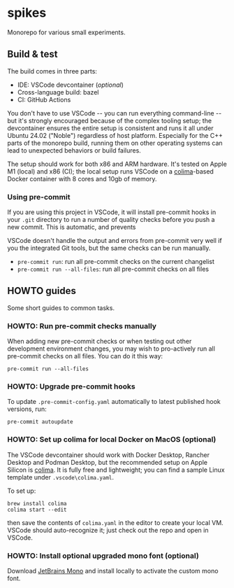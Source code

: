 # spikes

Monorepo for various small experiments.

## Build & test

The build comes in three parts:

- IDE: VSCode devcontainer (_optional_)
- Cross-language build: bazel
- CI: GitHub Actions

You don't have to use VSCode -- you can run everything command-line -- but it's strongly encouraged because of the complex tooling setup; the devcontainer ensures the entire setup is consistent and runs it all under Ubuntu 24.02 ("Noble") regardless of host platform. Especially for the C++ parts of the monorepo build, running them on other operating systems can lead to unexpected behaviors or build failures.

The setup should work for both x86 and ARM hardware. It's tested on Apple M1 (local) and x86 (CI); the local setup runs VSCode on a [colima](https://github.com/abiosoft/colima)-based Docker container with 8 cores and 10gb of memory.

### Using pre-commit

If you are using this project in VSCode, it will install pre-commit hooks in your `.git` directory to run a number of quality checks before you push a new commit. This is automatic, and prevents

VSCode doesn't handle the output and errors from pre-commit very well if you the integrated Git tools, but the same checks can be run manually.

- `pre-commit run`: run all pre-commit checks on the current changelist
- `pre-commit run --all-files`: run all pre-commit checks on all files

## HOWTO guides

Some short guides to common tasks.

### HOWTO: Run pre-commit checks manually

When adding new pre-commit checks or when testing out other development environment changes, you may wish to pro-actively run all pre-commit checks on all files. You can do it this way:

```shell
pre-commit run --all-files
```

### HOWTO: Upgrade pre-commit hooks

To update `.pre-commit-config.yaml` automatically to latest published hook versions, run:

```shell
pre-commit autoupdate
```

### HOWTO: Set up colima for local Docker on MacOS (optional)

The VSCode devcontainer should work with Docker Desktop, Rancher Desktop and Podman Desktop, but the recommended setup on Apple Silicon is [colima](https://github.com/abiosoft/colima). It is fully free and lightweight; you can find a sample Linux template under `.vscode\colima.yaml`.

To set up:

```shell
brew install colima
colima start --edit
```

then save the contents of `colima.yaml` in the editor to create your local VM. VSCode should auto-recognize it; just check out the repo and open in VSCode.

### HOWTO: Install optional upgraded mono font (optional)

Download [JetBrains Mono](https://www.jetbrains.com/lp/mono/) and install locally to activate the custom mono font.
